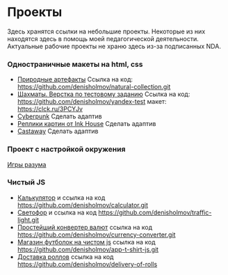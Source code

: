 # Проекты

Здесь хранятся ссылки на небольшие проекты. Некоторые из них находятся здесь в помощь моей педагогической деятельности. Актуальные рабочие проекты не храню здесь из-за подписанных NDA. 

### Одностраничные макеты на html, css

- [Природные артефакты](https://denisholmov.github.io/natural-collection/) Ссылка на код: https://github.com/denisholmov/natural-collection.git
- [Шахматы. Верстка по тестовому заданию](https://denisholmov.github.io/yandex-test/) Ссылка на код: https://github.com/denisholmov/yandex-test макет: https://clck.ru/3PCYJv
- [Cyberpunk](https://denisholmov.github.io/landing-cyberpunk/) Сделать адаптив
- [Реплики картин от Ink House](https://denisholmov.github.io/ink-house/) Сделать адаптив
- [Castaway](https://denisholmov.github.io/castaway/) Сделать адаптив

### Проект с настройкой окружения
[Игры разума](https://github.com/denisholmov/frontend-project-44)

### Чистый JS
+ [Калькулятор](https://denisholmov.github.io/calculator/) и ссылка на код https://github.com/denisholmov/calculator.git
+ [Светофор](https://denisholmov.github.io/traffic-light/) и ссылка на код https://github.com/denisholmov/traffic-light.git
+ [Простейший конвертер валют](https://denisholmov.github.io/currency-converter/) ссылка на код https://github.com/denisholmov/currency-converter.git
+ [Магазин футболок на чистом js](https://denisholmov.github.io/app-t-shirt-js/) ссылка на код https://github.com/denisholmov/app-t-shirt-js.git
+ [Доставка роллов](https://denisholmov.github.io/delivery-of-rolls/) ссылка на код https://github.com/denisholmov/delivery-of-rolls
